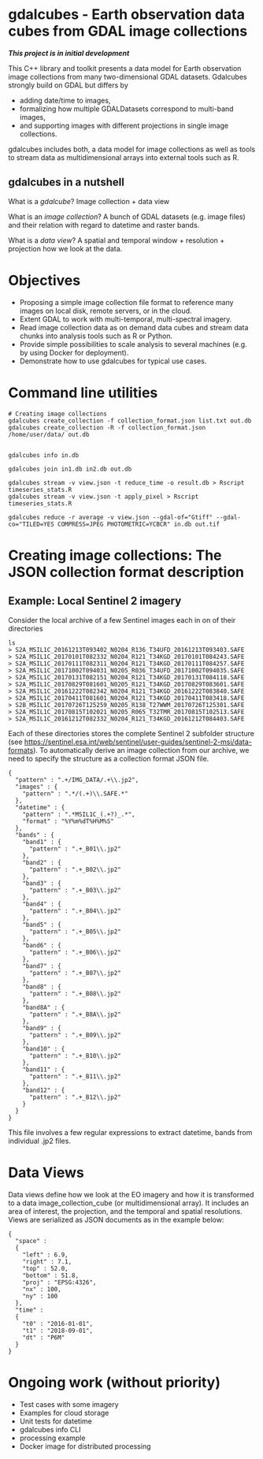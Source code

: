 # gdalcubes - Earth observation data cubes from GDAL image collections

**_This project is in initial development_**

This C++ library and toolkit presents a data model for Earth observation image collections from many 
two-dimensional GDAL datasets. Gdalcubes strongly build on GDAL but differs by
- adding date/time to images,
- formalizing how multiple GDALDatasets  correspond to multi-band images,
- and supporting images with different projections in single image collections.

gdalcubes includes both, a data model for image collections as well as tools to stream data as multidimensional arrays
into external tools such as R.  


## gdalcubes in a nutshell

What is a _gdalcube_? Image collection + data view

What is an _image collection_? A bunch of GDAL datasets (e.g. image files) and their relation with regard to datetime and raster bands.

What is a _data view_? A spatial and temporal window + resolution + projection how we look at the data. 



# Objectives

- Proposing a simple image collection file format to reference many images on local disk, remote servers, or in the cloud. 
- Extent GDAL to work with multi-temporal, multi-spectral imagery.
- Read image collection data as on demand data cubes and stream data chunks into analysis tools such as R or Python. 
- Provide simple possibilities to scale analysis to several machines  (e.g. by using Docker for deployment).
- Demonstrate how to use gdalcubes for typical use cases. 


# Command line utilities

```
# Creating image collections
gdalcubes create_collection -f collection_format.json list.txt out.db 
gdalcubes create_collection -R -f collection_format.json /home/user/data/ out.db 


gdalcubes info in.db

gdalcubes join in1.db in2.db out.db 

gdalcubes stream -v view.json -t reduce_time -o result.db > Rscript timeseries_stats.R
gdalcubes stream -v view.json -t apply_pixel > Rscript timeseries_stats.R

gdalcubes reduce -r average -v view.json --gdal-of="Gtiff" --gdal-co="TILED=YES COMPRESS=JPEG PHOTOMETRIC=YCBCR" in.db out.tif 
``` 


# Creating image collections: The JSON collection format description



## Example: Local Sentinel 2 imagery

Consider the local archive of a few Sentinel images each in on of their directories

```
ls
> S2A_MSIL1C_20161213T093402_N0204_R136_T34UFD_20161213T093403.SAFE
> S2A_MSIL1C_20170101T082332_N0204_R121_T34KGD_20170101T084243.SAFE
> S2A_MSIL1C_20170111T082311_N0204_R121_T34KGD_20170111T084257.SAFE
> S2A_MSIL1C_20171002T094031_N0205_R036_T34UFD_20171002T094035.SAFE
> S2A_MSIL1C_20170131T082151_N0204_R121_T34KGD_20170131T084118.SAFE
> S2A_MSIL1C_20170829T081601_N0205_R121_T34KGD_20170829T083601.SAFE
> S2A_MSIL1C_20161222T082342_N0204_R121_T34KGD_20161222T083840.SAFE
> S2A_MSIL1C_20170411T081601_N0204_R121_T34KGD_20170411T083418.SAFE
> S2B_MSIL1C_20170726T125259_N0205_R138_T27WWM_20170726T125301.SAFE
> S2A_MSIL1C_20170815T102021_N0205_R065_T32TMR_20170815T102513.SAFE
> S2A_MSIL1C_20161212T082332_N0204_R121_T34KGD_20161212T084403.SAFE
```

Each of these directories stores the complete Sentinel 2 subfolder structure (see https://sentinel.esa.int/web/sentinel/user-guides/sentinel-2-msi/data-formats).
To automatically derive an image collection from our archive, we need to specify the structure as a collection format JSON file.


```
{
  "pattern" : ".+/IMG_DATA/.+\\.jp2",
  "images" : {
    "pattern" : ".*/(.+)\\.SAFE.*"
  },
  "datetime" : {
    "pattern" : ".*MSIL1C_(.+?)_.*",
    "format" : "%Y%m%dT%H%M%S"
  },
  "bands" : {
    "band1" : {
      "pattern" : ".+_B01\\.jp2"
    },
    "band2" : {
      "pattern" : ".+_B02\\.jp2"
    },
    "band3" : {
      "pattern" : ".+_B03\\.jp2"
    },
    "band4" : {
      "pattern" : ".+_B04\\.jp2"
    },
    "band5" : {
      "pattern" : ".+_B05\\.jp2"
    },
    "band6" : {
      "pattern" : ".+_B06\\.jp2"
    },
    "band7" : {
      "pattern" : ".+_B07\\.jp2"
    },
    "band8" : {
      "pattern" : ".+_B08\\.jp2"
    },
    "band8A" : {
      "pattern" : ".+_B8A\\.jp2"
    },
    "band9" : {
      "pattern" : ".+_B09\\.jp2"
    },
    "band10" : {
      "pattern" : ".+_B10\\.jp2"
    },
    "band11" : {
      "pattern" : ".+_B11\\.jp2"
    },
    "band12" : {
      "pattern" : ".+_B12\\.jp2"
    }
  }
}
```

This file involves a few regular expressions to extract datetime, bands from individual .jp2 files.




# Data Views

Data views define how we look at the EO imagery and how it is transformed to a data image_collection_cube (or multidimensional array). It includes an area of interest, the projection, and the temporal and spatial resolutions.
Views are serialized as JSON documents as in the example below:
```
{
  "space" :
  {
    "left" : 6.9,
    "right" : 7.1,
    "top" : 52.0,
    "bottom" : 51.8,
    "proj" : "EPSG:4326",
    "nx" : 100,
    "ny" : 100
  },
  "time" :
  {
    "t0" : "2016-01-01",
    "t1" : "2018-09-01",
    "dt" : "P6M"
  }
}
```


# Ongoing work (without priority)
- Test cases with some imagery
- Examples for cloud storage
- Unit tests for datetime
- gdalcubes info CLI
- processing example
- Docker image for distributed processing
